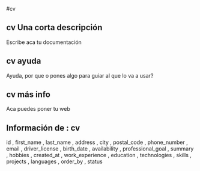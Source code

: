 #cv
## cv Una corta descripción
Escribe aca tu documentación

## cv ayuda
Ayuda, por que o pones algo para guiar al que lo va a usar?

## cv más info
Aca puedes poner tu web

## Información de : cv 
id , 
  first_name , 
  last_name , 
  address , 
  city , 
  postal_code , 
  phone_number , 
  email , 
  driver_license , 
  birth_date , 
  availability , 
  professional_goal , 
  summary , 
  hobbies , 
  created_at , 
  work_experience , 
  education , 
  technologies , 
  skills , 
  projects , 
  languages , 
  order_by , 
  status 
  